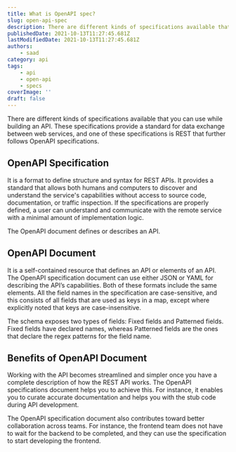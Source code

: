 ```yaml
---
title: What is OpenAPI spec?
slug: open-api-spec
description: There are different kinds of specifications available that you can use while building an API.
publishedDate: 2021-10-13T11:27:45.681Z
lastModifiedDate: 2021-10-13T11:27:45.681Z
authors:
    - saad
category: api
tags:
    - api
    - open-api
    - specs
coverImage: ''
draft: false
---
```


<Lead>
There are different kinds of specifications available that you can use while building an API. These specifications provide a standard for data exchange between web services, and one of these specifications is REST that further follows OpenAPI specifications.
</Lead>

## OpenAPI Specification

It is a format to define structure and syntax for REST APIs. It provides a standard that allows both humans and computers to discover and understand the service's capabilities without access to source code, documentation, or traffic inspection. If the specifications are properly defined, a user can understand and communicate with the remote service with a minimal amount of implementation logic.

The OpenAPI document defines or describes an API.

## OpenAPI Document

It is a self-contained resource that defines an API or elements of an API. The OpenAPI specification document can use either JSON or YAML for describing the API’s capabilities. Both of these formats include the same elements. All the field names in the specification are case-sensitive, and this consists of all fields that are used as keys in a map, except where explicitly noted that keys are case-insensitive.

The schema exposes two types of fields: Fixed fields and Patterned fields. Fixed fields have declared names, whereas Patterned fields are the ones that declare the regex patterns for the field name.

## Benefits of OpenAPI Document

Working with the API becomes streamlined and simpler once you have a complete description of how the REST API works. The OpenAPI specifications document helps you to achieve this. For instance, it enables you to curate accurate documentation and helps you with the stub code during API development.

The OpenAPI specification document also contributes toward better collaboration across teams. For instance, the frontend team does not have to wait for the backend to be completed, and they can use the specification to start developing the frontend.
